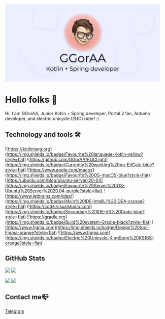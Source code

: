 ![](https://github.com/GGorAA/GGorAA/blob/master/profile%20readme%20cover.png?raw=true)
# Hello folks 👋

Hi, I am GGorAA, Junior Kotlin + Spring developer, Portal 2 fan, Arduino developer, and electric unicycle (EUC) rider! :)

## Technology and tools 🛠

![https://kotlinlang.org](https://img.shields.io/badge/Favourite%20language-Kotlin-yellow?style=flat)
![https://github.com/GGorAA/EUCLight](https://img.shields.io/badge/Currently%20working%20on-EVCalc-blue?style=flat)
![https://www.apple.com/macos](https://img.shields.io/badge/Favourite%20OS-macOS-blue?style=flat)
![https://ubuntu.com/blog/ubuntu-server-20-04](https://img.shields.io/badge/Favourite%20Server%20OS-Ubuntu%20Server%2020.04-purple?style=flat)
![https://www.jetbrains.com/idea/](https://img.shields.io/badge/Main%20IDE-IntelliJ%20IDEA-orange?style=flat)
![https://code.visualstudio.com](https://img.shields.io/badge/Secondary%20IDE-VS%20Code-blue?style=flat)
![https://gradle.org](https://img.shields.io/badge/Build%20system-Gradle-black?style=flat)
![https://www.figma.com](https://img.shields.io/badge/Design%20tool-Figma-orange?style=flat)
![https://www.figma.com](https://img.shields.io/badge/Electric%20Unicycle-KingSong%20KS16S-orange?style=flat)

## GitHub Stats

![](https://github-readme-stats.vercel.app/api/top-langs?username=GGorAA&show_icons=true&layout=compact)
![](https://github-readme-stats.vercel.app/api?username=GGorAA&show_icons=true)

![](https://github-readme-stats.vercel.app/api/pin?username=GGorAA&repo=GLaDOS)
![](https://github-readme-stats.vercel.app/api/pin?username=Dynamium&repo=EVCalc)

## Contact me📪

[Telegram](https://t.me/GGorAAOfficial)
